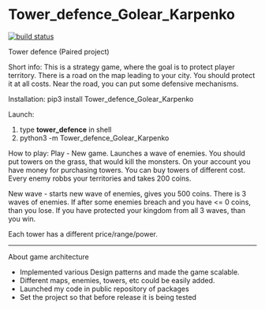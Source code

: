 # Tower_defence_Golear_Karpenko
[![build status](
  http://img.shields.io/travis/Disadvantaged/Tower_defence_Golear_Karpenko/master.svg?style=flat)](
 https://travis-ci.com/Disadvantaged/Tower_defence_Golear_Karpenko)


Tower defence
(Paired project)


Short info: This is a strategy game, where the goal is to protect player territory. There is a road on the map leading to your city. You should protect it at all costs. Near the road, you can put some defensive mechanisms. 

Installation:
    pip3 install Tower_defence_Golear_Karpenko

Launch:
1. type **tower_defence** in shell
2. python3 -m Tower_defence_Golear_Karpenko

How to play:
Play - New game. Launches a wave of enemies. You should put towers on the grass, that would kill the monsters. 
On your account you have money for purchasing towers.
You can buy towers of different cost.
Every enemy robbs your territories and takes 200 coins.

New wave - starts new wave of enemies, gives you 500 coins.
There is 3 waves of enemies. If after some enemies breach and you have <= 0 coins, than you lose.
If you have protected your kingdom from all 3 waves, than you win.

Each tower has a different price/range/power. 


----
About game architecture
- Implemented various Design patterns and made the game scalable.
- Different maps, enemies, towers, etc could be easily added.
- Launched my code in public repository of packages
- Set the project so that before release it is being tested
